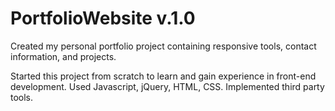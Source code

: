 # PortfolioWebsite v.1.0
Created my personal portfolio project containing responsive tools, contact information, and projects.

Started this project from scratch to learn and gain experience in front-end development.
Used Javascript, jQuery, HTML, CSS.
Implemented third party tools.
